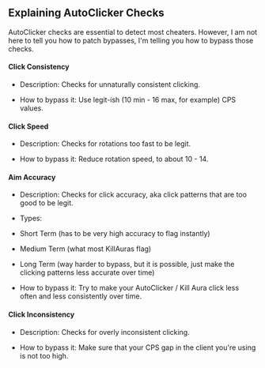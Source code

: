 ## Explaining AutoClicker Checks
AutoClicker checks are essential to detect most cheaters. However, I am not here to tell you how to patch bypasses, I'm telling you how to bypass those checks.

#### Click Consistency 
- Description: Checks for unnaturally consistent clicking.

- How to bypass it: Use legit-ish (10 min - 16 max, for example) CPS values.

#### Click Speed 
- Description: Checks for rotations too fast to be legit.

- How to bypass it: Reduce rotation speed, to about 10 - 14.

#### Aim Accuracy 
- Description: Checks for click accuracy, aka click patterns that are too good to be legit.

- Types:
- Short Term (has to be very high accuracy to flag instantly)
- Medium Term (what most KillAuras flag)
- Long Term (way harder to bypass, but it is possible, just make the clicking patterns less accurate over time)

- How to bypass it: Try to make your AutoClicker / Kill Aura click less often and less consistently over time.

#### Click Inconsistency
- Description: Checks for overly inconsistent clicking.

- How to bypass it: Make sure that your CPS gap in the client you're using is not too high.
